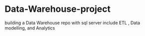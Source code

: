 # Data-Warehouse-project
building a Data Warehouse repo with sql server include ETL , Data modelling, and Analytics 

